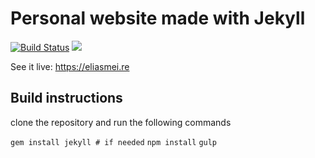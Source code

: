 # Personal website made with Jekyll 
[![Build Status](https://travis-ci.org/eliasmeire/eliasmeire.github.io.svg?branch=develop)](https://travis-ci.org/eliasmeire/eliasmeire.github.io) ![](https://david-dm.org/eliasmeire/eliasmeire.github.io.svg)

See it live: https://eliasmei.re

## Build instructions

clone the repository and run the following commands

`gem install jekyll # if needed`
`npm install`
`gulp`
